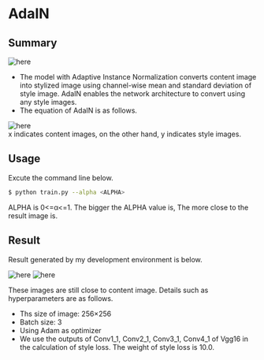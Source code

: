 # AdaIN

## Summary
![here](https://github.com/SerialLain3170/Style-Transfer/blob/master/AdaIN/images/network.png)
- The model with Adaptive Instance Normalization converts content image into stylized image using channel-wise mean and standard deviation of style image. AdaIN enables the network architecture to convert using any style images.
- The equation of AdaIN is as follows.

![here](https://github.com/SerialLain3170/Style-Transfer/blob/master/AdaIN/images/adain.png)  
x indicates content images, on the other hand, y indicates style images.

## Usage
Excute the command line below.
```bash
$ python train.py --alpha <ALPHA>
```
ALPHA is 0<=α<=1. The bigger the ALPHA value is, The more close to the result image is.

## Result
Result generated by my development environment is below.

![here](https://github.com/SerialLain3170/Style-Transfer/blob/master/AdaIN/images/real.png)
![here](https://github.com/SerialLain3170/Style-Transfer/blob/master/AdaIN/images/anime.png)

These images are still close to content image. Details such as hyperparameters are as follows.
- Ths size of image: 256×256
- Batch size: 3
- Using Adam as optimizer
- We use the outputs of Conv1_1, Conv2_1, Conv3_1, Conv4_1 of Vgg16 in the calculation of style loss. The weight of style loss is 10.0.
